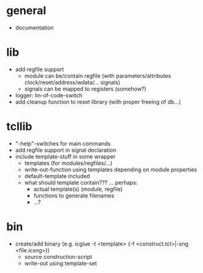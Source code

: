 # general
- documentation

# lib
- add regfile support
  - module can be/contain regfile (with parameters/attributes clock/reset/address/wdata/... signals)
  - signals can be mapped to registers (somehow?)
- logger: lin-of-code-switch
- add cleanup function to reset library (with proper freeing of db...)

# tcllib
- "-help"-switches for main commands
- add regfile support in signal declaration
- include template-stuff in some wrapper
  - templates (for modules/regfiles/...)
  - write-out-function using templates depending on module properties
  - default-template included
  - what should template contain??? ... perhaps:
    - actual template(s) (module, regfile)
    - functions to generate filenames
    - ...?

# bin
- create/add binary (e.g. icglue -t \<template\> (-f \<construct.tcl\>|-sng \<file.icsng\>))
  - source construction-script
  - write-out using template-set
